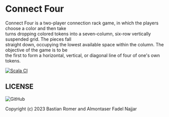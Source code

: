 # Connect Four

Connect Four is a two-player connection rack game, in which the players choose a color and then take <br>
turns dropping colored tokens into a seven-column, six-row vertically suspended grid. The pieces fall <br>
straight down, occupying the lowest available space within the column. The objective of the game is to be <br>
the first to form a horizontal, vertical, or diagonal line of four of one's own tokens.

[![Scala CI](https://github.com/bastiromer/connect_four/actions/workflows/scala.yml/badge.svg)](https://github.com/bastiromer/connect_four/actions/workflows/scala.yml)

## LICENSE
<img alt="GitHub" src="https://img.shields.io/github/license/bastiromer/connect_four">

Copyright (c) 2023 Bastian Romer and Almontaser Fadel Najjar
